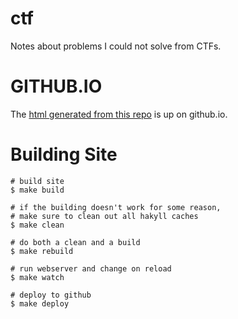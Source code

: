 ctf
===

Notes about problems I could not solve from CTFs.


GITHUB.IO
=========

The [html generated from this repo](https://cdepillabout.github.io/ctf/) is up on github.io.


Building Site
=============

```shell
# build site
$ make build

# if the building doesn't work for some reason,
# make sure to clean out all hakyll caches
$ make clean

# do both a clean and a build
$ make rebuild

# run webserver and change on reload
$ make watch

# deploy to github
$ make deploy
```
